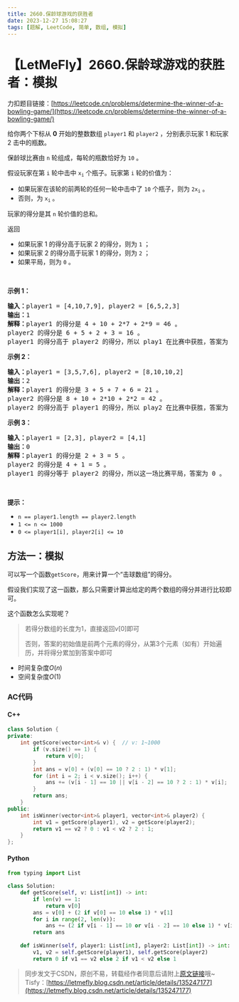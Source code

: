```yaml
---
title: 2660.保龄球游戏的获胜者
date: 2023-12-27 15:08:27
tags: [题解, LeetCode, 简单, 数组, 模拟]
---
```


# 【LetMeFly】2660.保龄球游戏的获胜者：模拟

力扣题目链接：[https://leetcode.cn/problems/determine-the-winner-of-a-bowling-game/](https://leetcode.cn/problems/determine-the-winner-of-a-bowling-game/)

<p>给你两个下标从 <strong>0</strong> 开始的整数数组 <code>player1</code> 和 <code>player2</code> ，分别表示玩家 1 和玩家 2 击中的瓶数。</p>

<p>保龄球比赛由 <code>n</code> 轮组成，每轮的瓶数恰好为 <code>10</code> 。</p>

<p>假设玩家在第 <code>i</code> 轮中击中&nbsp;<code>x<sub>i</sub></code> 个瓶子。玩家第 <code>i</code> 轮的价值为：</p>

<ul>
	<li>如果玩家在该轮的前两轮的任何一轮中击中了 <code>10</code> 个瓶子，则为 <code>2x<sub>i</sub></code> 。</li>
	<li>否则，为&nbsp;<code>x<sub>i</sub></code> 。</li>
</ul>

<p>玩家的得分是其 <code>n</code> 轮价值的总和。</p>

<p>返回</p>

<ul>
	<li>如果玩家 1 的得分高于玩家 2 的得分，则为 <code>1</code> ；</li>
	<li>如果玩家 2 的得分高于玩家 1 的得分，则为 <code>2</code> ；</li>
	<li>如果平局，则为 <code>0</code> 。</li>
</ul>

<p>&nbsp;</p>

<p><strong>示例 1：</strong></p>

<pre>
<strong>输入：</strong>player1 = [4,10,7,9], player2 = [6,5,2,3]
<strong>输出：</strong>1
<strong>解释：</strong>player1 的得分是 4 + 10 + 2*7 + 2*9 = 46 。
player2 的得分是 6 + 5 + 2 + 3 = 16 。
player1 的得分高于 player2 的得分，所以 play1 在比赛中获胜，答案为 1 。
</pre>

<p><strong>示例 2：</strong></p>

<pre>
<strong>输入：</strong>player1 = [3,5,7,6], player2 = [8,10,10,2]
<strong>输出：</strong>2
<strong>解释：</strong>player1 的得分是 3 + 5 + 7 + 6 = 21 。
player2 的得分是 8 + 10 + 2*10 + 2*2 = 42 。
player2 的得分高于 player1 的得分，所以 play2 在比赛中获胜，答案为 2 。</pre>

<p><strong>示例 3：</strong></p>

<pre>
<strong>输入：</strong>player1 = [2,3], player2 = [4,1]
<strong>输出：</strong>0
<strong>解释：</strong>player1 的得分是 2 + 3 = 5 。
player2 的得分是 4 + 1 = 5 。
player1 的得分等于 player2 的得分，所以这一场比赛平局，答案为 0 。
</pre>

<p>&nbsp;</p>

<p><strong>提示：</strong></p>

<ul>
	<li><code>n == player1.length == player2.length</code></li>
	<li><code>1 &lt;= n &lt;= 1000</code></li>
	<li><code>0 &lt;= player1[i], player2[i] &lt;= 10</code></li>
</ul>


    
## 方法一：模拟

可以写一个函数```getScore```，用来计算一个“击球数组”的得分。

假设我们实现了这一函数，那么只需要计算出给定的两个数组的得分并进行比较即可。

这个函数怎么实现呢？

> 若得分数组的长度为1，直接返回$v[0]$即可
>
> 否则，答案的初始值是前两个元素的得分，从第3个元素（如有）开始遍历，并将得分累加到答案中即可

+ 时间复杂度$O(n)$
+ 空间复杂度$O(1)$

### AC代码

#### C++

```cpp
class Solution {
private:
    int getScore(vector<int>& v) {  // v: 1~1000
        if (v.size() == 1) {
            return v[0];
        }
        int ans = v[0] + (v[0] == 10 ? 2 : 1) * v[1];
        for (int i = 2; i < v.size(); i++) {
            ans += (v[i - 1] == 10 || v[i - 2] == 10 ? 2 : 1) * v[i];
        }
        return ans;
    }
public:
    int isWinner(vector<int>& player1, vector<int>& player2) {
        int v1 = getScore(player1), v2 = getScore(player2);
        return v1 == v2 ? 0 : v1 < v2 ? 2 : 1;
    }
};
```

#### Python

```python
from typing import List

class Solution:
    def getScore(self, v: List[int]) -> int:
        if len(v) == 1:
            return v[0]
        ans = v[0] + (2 if v[0] == 10 else 1) * v[1]
        for i in range(2, len(v)):
            ans += (2 if v[i - 1] == 10 or v[i - 2] == 10 else 1) * v[i]
        return ans
    
    def isWinner(self, player1: List[int], player2: List[int]) -> int:
        v1, v2 = self.getScore(player1), self.getScore(player2)
        return 0 if v1 == v2 else 2 if v1 < v2 else 1
```

> 同步发文于CSDN，原创不易，转载经作者同意后请附上[原文链接](https://blog.letmefly.xyz/2023/12/27/LeetCode%202660.%E4%BF%9D%E9%BE%84%E7%90%83%E6%B8%B8%E6%88%8F%E7%9A%84%E8%8E%B7%E8%83%9C%E8%80%85/)哦~
> Tisfy：[https://letmefly.blog.csdn.net/article/details/135247177](https://letmefly.blog.csdn.net/article/details/135247177)
